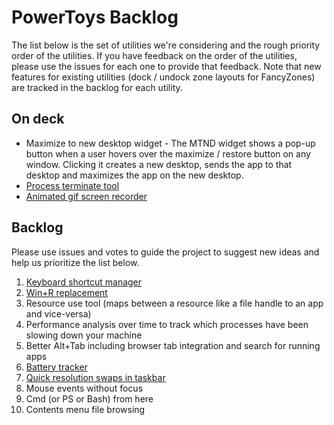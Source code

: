 # PowerToys Backlog

The list below is the set of utilities we're considering and the rough priority order of the utilities.  If you have feedback on the order of the utilities, please use the issues for each one to provide that feedback.  Note that new features for existing utilities (dock / undock zone layouts for FancyZones) are tracked in the backlog for each utility. 

## On deck

* Maximize to new desktop widget - The MTND widget shows a pop-up button when a user hovers over the maximize / restore button on any window.  Clicking it creates a new desktop, sends the app to that desktop and maximizes the app on the new desktop.
* [Process terminate tool](https://github.com/indierawk2k2/PowerToys-1/blob/master/specs/Terminate%20Spec.md)
* [Animated gif screen recorder](https://github.com/indierawk2k2/PowerToys-1/blob/master/specs/GIF%20Maker%20Spec.md)

## Backlog

Please use issues and votes to guide the project to suggest new ideas and help us prioritize the list below.

1. [Keyboard shortcut manager](https://github.com/microsoft/PowerToys/issues/6)
2. [Win+R replacement](https://github.com/microsoft/PowerToys/issues/44)
3. Resource use tool (maps between a resource like a file handle to an app and vice-versa)
4. Performance analysis over time to track which processes have been slowing down your machine
5. Better Alt+Tab including browser tab integration and search for running apps
6. [Battery tracker](https://github.com/microsoft/PowerToys/issues/7)
7. [Quick resolution swaps in taskbar](https://github.com/microsoft/PowerToys/issues/27)
8. Mouse events without focus
9. Cmd (or PS or Bash) from here
10. Contents menu file browsing
